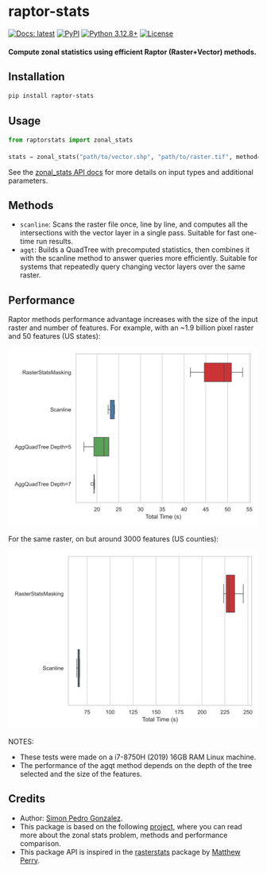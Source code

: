 # raptor-stats

[![Docs: latest](https://img.shields.io/badge/Docs-latest-blue)](https://simonpedrogonzalez.github.io/raptor-stats-docs/index.html)
[![PyPI](https://img.shields.io/pypi/v/raptor-stats)](https://pypi.org/project/raptor-stats/)
[![Python  3.12.8+](https://img.shields.io/badge/python-3.12.8+-blue.svg)](https://github.com/simonpedrogonzalez/raptor-stats)
[![License](https://img.shields.io/badge/License-MIT-blue.svg)](https://opensource.org/licenses/MIT)
 
#### Compute zonal statistics using efficient Raptor (Raster+Vector) methods.

## Installation

```bash
pip install raptor-stats
```

## Usage

```python
from raptorstats import zonal_stats

stats = zonal_stats("path/to/vector.shp", "path/to/raster.tif", method="scanline")
```
See the [zonal_stats API docs](https://simonpedrogonzalez.github.io/raptor-stats-docs/raptorstats.api.html#raptorstats.api.zonal_stats) for more details on input types and additional parameters.

## Methods

- `scanline`: Scans the raster file once, line by line, and computes all the intersections with the vector layer in a single pass. Suitable for fast one-time run results.
- `agqt`: Builds a QuadTree with precomputed statistics, then combines it with the scanline method to answer queries more efficiently. Suitable for systems that repeatedly query changing vector layers over the same raster.

## Performance

Raptor methods performance advantage increases with the size of the input raster and number of features. For example, with an ~1.9 billion pixel raster and 50 features (US states):

![](assets/total_time_s_states.svg)

For the same raster, on but around 3000 features (US counties):

![](assets/total_time_s_counties.svg)


NOTES:
- These tests were made on a i7-8750H (2019) 16GB RAM Linux machine.
- The performance of the agqt method depends on the depth of the tree selected and the size of the features.

## Credits

- Author: [Simon Pedro Gonzalez](https://simonpedrogonzalez.github.io/).
- This package is based on the following <a href="assets/mdml_final_report.pdf" download>project</a>, where you can read more about the zonal stats problem, methods and performance comparison.
- This package API is inspired in the [rasterstats](https://github.com/perrygeo/python-rasterstats) package by [Matthew Perry](https://github.com/perrygeo).

